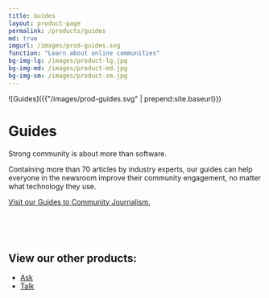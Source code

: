 ```yaml
---
title: Guides
layout: product-page
permalink: /products/guides
md: true
imgurl: /images/prod-guides.svg
function: "Learn about online communities"
bg-img-lg: /images/product-lg.jpg
bg-img-md: /images/product-md.jpg
bg-img-sm: /images/product-sm.jpg
---
```


![Guides]({{"/images/prod-guides.svg" | prepend:site.baseurl}})

# Guides

Strong community is about more than software. 

Containing more than 70 articles by industry experts, our guides can help everyone in the newsroom improve their community engagement, no matter what technology they use. 

[Visit our Guides to Community Journalism.](https://guides.coralproject.net)


&nbsp; 

&nbsp; 


## View our other products:
* [Ask](/products/ask.html)
* [Talk](/products/talk.html)
